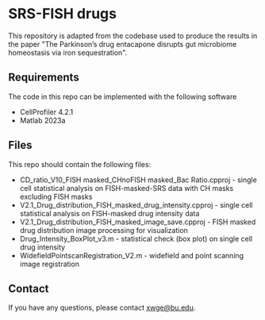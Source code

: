 # SRS-FISH drugs

This repository is adapted from the codebase used to produce the results in the paper "The Parkinson’s drug entacapone disrupts gut microbiome homeostasis via iron sequestration".

## Requirements
The code in this repo can be implemented with the following software
* CellProfiler 4.2.1
* Matlab 2023a

## Files
This repo should contain the following files:
* CD_ratio_V10_FISH masked_CHnoFISH masked_Bac Ratio.cpproj - single cell statistical analysis on FISH-masked-SRS data with CH masks excluding FISH masks
* V2.1_Drug_distribution_FISH_masked_drug_intensity.cpproj - single cell statistical analysis on FISH-masked drug intensity data
* V2.1_Drug_distribution_FISH_masked_image_save.cpproj - FISH masked drug distribution image processing for visualization
* Drug_Intensity_BoxPlot_v3.m - statistical check (box plot) on single cell drug intensity
* WidefieldPointscanRegistration_V2.m - widefield and point scanning image registration

## Contact
If you have any questions, please contact xwge@bu.edu.
